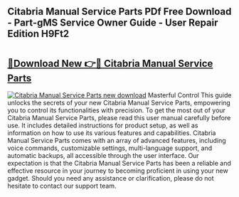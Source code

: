 ## Citabria Manual Service Parts PDf Free Download - Part-gMS Service Owner Guide - User Repair Edition H9Ft2

# <h2><a href="http://bc47944.oget.top/?id=Citabria+Manual+Service+Parts">🔗Download New 👉🔴 Citabria Manual Service Parts</a></h2>

[![Citabria Manual Service Parts new download](https://i.imgur.com/5g1atiW.png)](http://bc47944.oget.top/?id=Citabria+Manual+Service+Parts)
Masterful Control This guide unlocks the secrets of your new Citabria Manual Service Parts, empowering you to control its functionalities with precision. To get the most out of your Citabria Manual Service Parts, please read this user manual carefully before use. It includes detailed instructions for product setup, as well as information on how to use its various features and capabilities. Citabria Manual Service Parts comes with an array of advanced features, including voice commands, customizable settings, multi-language support, and automatic backups, all accessible through the user interface. Our expectation is that the Citabria Manual Service Parts has been a reliable and effective resource in your journey to becoming proficient in using your new gadget. Should you need any assistance or clarification, please do not hesitate to contact our support team.
